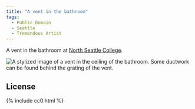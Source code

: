 ```yaml
---
title: "A vent in the bathroom"
tags:
  - Public Domain
  - Seattle
  - Tremendous Artist
---
```


A vent in the bathroom at [North Seattle College](https://en.wikipedia.org/wiki/North_Seattle_College).

![A stylized image of a vent in the ceiling of the bathroom. Some ductwork can be found behind the grating of the vent.](/assets/images/2018/2018-11-02-a-vent-in-the-bathroom.jpg)

## License

{% include cc0.html %}